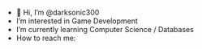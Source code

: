 - 👋 Hi, I’m @darksonic300
- I’m interested in Game Development
- I’m currently learning Computer Science / Databases
- How to reach me: 

<!---
darksonic300/darksonic300 is a ✨ special ✨ repository because its `README.md` (this file) appears on your GitHub profile.
You can click the Preview link to take a look at your changes.
--->
